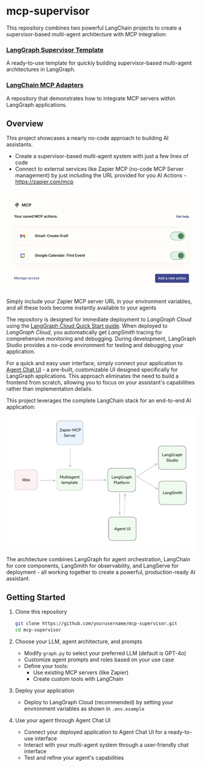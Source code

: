 # mcp-supervisor

This repository combines two powerful LangChain projects to create a supervisor-based multi-agent architecture with MCP integration: 

### [LangGraph Supervisor Template](https://github.com/langchain-ai/langgraph-supervisor-py)
A ready-to-use template for quickly building supervisor-based multi-agent architectures in LangGraph. 

### [LangChain MCP Adapters](https://github.com/langchain-ai/langchain-mcp-adapters)
A repository that demonstrates how to integrate MCP servers within LangGraph applications. 

## Overview

This project showcases a nearly no-code approach to building AI assistants. 

- Create a supervisor-based multi-agent system with just a few lines of code
- Connect to external services like Zapier MCP (no-code MCP Server management) by just including the URL provided for you AI Actions - https://zapier.com/mcp


![MCP Server Management](imgs/zapier-mcp.png)

Simply include your Zapier MCP server URL in your environment variables, and all these tools become instantly available to your agents


The repository is designed for immediate deployment to *LangGraph Cloud* using the [LangGraph Cloud Quick Start guide](https://langchain-ai.github.io/langgraph/cloud/quick_start/). When deployed to *LangGraph Cloud*, you automatically get *LangSmith* tracing for comprehensive monitoring and debugging. During development, LangGraph Studio provides a no-code environment for testing and debugging your application. 

For a quick and easy user interface, simply connect your application to [Agent Chat UI](https://github.com/langchain-ai/agent-chat-ui) - a pre-built, customizable UI designed specifically for LangGraph applications. This approach eliminates the need to build a frontend from scratch, allowing you to focus on your assistant's capabilities rather than implementation details.


This project leverages the complete LangChain stack for an end-to-end AI application:

![LangChain Stack](imgs/langchain-stack.png)

The architecture combines LangGraph for agent orchestration, LangChain for core components, LangSmith for observability, and LangServe for deployment - all working together to create a powerful, production-ready AI assistant.


## Getting Started

1. Clone this repository
   ```bash
   git clone https://github.com/yourusername/mcp-supervisor.git
   cd mcp-supervisor
   ```

2. Choose your LLM, agent architecture, and prompts
   - Modify `graph.py` to select your preferred LLM (default is GPT-4o)
   - Customize agent prompts and roles based on your use case
   - Define your tools:
     - Use existing MCP servers (like Zapier)
     - Create custom tools with LangChain

3. Deploy your application
   - Deploy to LangGraph Cloud (recommended) by setting your environment variables as shown in `.env.example`

4. Use your agent through Agent Chat UI
   - Connect your deployed application to Agent Chat UI for a ready-to-use interface
   - Interact with your multi-agent system through a user-friendly chat interface
   - Test and refine your agent's capabilities 


